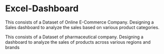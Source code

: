 # Excel-Dashboard
This consists of a Dataset of Online E-Commerce Company. Designing a Sales dashboard to analyze the sales based on various product categories. 

This consists of a Dataset of pharmaceutical company. Designing a dashboard to analyze the sales of products across various regions and brands
